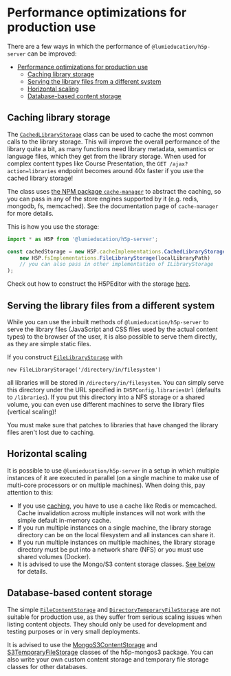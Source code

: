 # Performance optimizations for production use

There are a few ways in which the performance of `@lumieducation/h5p-server` can
be improved:

- [Performance optimizations for production use](#performance-optimizations-for-production-use)
  - [Caching library storage](#caching-library-storage)
  - [Serving the library files from a different system](#serving-the-library-files-from-a-different-system)
  - [Horizontal scaling](#horizontal-scaling)
  - [Database-based content storage](#database-based-content-storage)

## Caching library storage

The
[`CachedLibraryStorage`](/packages/h5p-server/src/implementation/cache/CachedLibraryStorage.ts)
class can be used to cache the most common calls to the library storage. This
will improve the overall performance of the library quite a bit, as many
functions need library metadata, semantics or language files, which they get
from the library storage. When used for complex content types like Course
Presentation, the `GET /ajax?action=libraries` endpoint becomes around 40x
faster if you use the cached library storage!

The class uses [the NPM package
`cache-manager`](https://www.npmjs.com/package/cache-manager) to abstract the
caching, so you can pass in any of the store engines supported by it (e.g.
redis, mongodb, fs, memcached). See the documentation page of `cache-manager`
for more details.

This is how you use the storage:

```javascript
import * as H5P from '@lumieducation/h5p-server';

const cachedStorage = new H5P.cacheImplementations.CachedLibraryStorage(
    new H5P.fsImplementations.FileLibraryStorage(localLibraryPath)
    // you can also pass in other implementation of ILibraryStorage
);
```

Check out how to construct the H5PEditor with the storage
[here](../usage/h5p-editor-constructor.md).

## Serving the library files from a different system

While you can use the inbuilt methods of `@lumieducation/h5p-server` to serve the
library files (JavaScript and CSS files used by the actual content types) to
the browser of the user, it is also possible to serve them directly, as they are
simple static files.

If you construct
[`FileLibraryStorage`](/packages/h5p-server/src/implementation/fs/FileLibraryStorage.ts)
with

`new FileLibraryStorage('/directory/in/filesystem')`

all libraries will be stored in `/directory/in/filesystem`. You can simply serve
this directory under the URL specified in `IH5PConfig.librariesUrl` (defaults
to `/libraries`). If you put this directory into a NFS storage or a shared
volume, you can even use different machines to serve the library files
(vertical scaling)!

You must make sure that patches to libraries that have changed the library files
aren't lost due to caching.

## Horizontal scaling

It is possible to use `@lumieducation/h5p-server` in a setup in which multiple
instances of it are executed in parallel (on a single machine to make use of
multi-core processors or on multiple machines). When doing this, pay attention
to this:

* If you use [caching](#caching-library-storage), you have to use a cache like Redis or memcached. Cache invalidation across multiple instances will not work  with the simple default in-memory cache.
* If you run multiple instances on a single machine, the library storage directory can be on the local filesystem and all instances can share it.
* If you run multiple instances on multiple machines, the library storage directory must be put into a network share (NFS) or you must use shared volumes (Docker).
* It is advised to use the Mongo/S3 content storage classes. [See below](#database-based-content-storage) for details.

## Database-based content storage

The simple
[`FileContentStorage`](/packages/h5p-server/src/implementation/fs/FileContentStorage.ts)
and
[`DirectoryTemporaryFileStorage`](/packages/h5p-server/src/implementation/fs/DirectoryTemporaryFileStorage.ts)
are not suitable for production use, as they suffer from serious scaling issues
when listing content objects. They should only be used for development and
testing purposes or in very small deployments.

It is advised to use the
[MongoS3ContentStorage](/packages/h5p-mongos3/docs/mongo-s3-content-storage.md)
and
[S3TemporaryFileStorage](/packages/h5p-mongos3/docs/s3-temporary-file-storage.md)
classes of the h5p-mongos3 package. You can also write your own custom content
storage and temporary file storage classes for other databases.